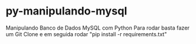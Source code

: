 # py-manipulando-mysql

Manipulando Banco de Dados MySQL com Python  Para rodar basta fazer um Git Clone e em seguida rodar "pip install -r requirements.txt"
